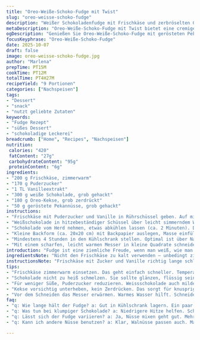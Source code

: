 ```yaml
---
title: "Oreo-Weiße-Schoko-Fudge mit Twist"
slug: "oreo-weisse-schoko-fudge"
description: "Weißer Schokoladenfudge mit Frischkäse und zerbröselten Oreo-Keksen, plus handvoll gerösteter Pekannüsse für mehr Biss. Cremig, süß, und satte 4 Stunden Kühlzeit nötig. Leicht abgeändert, um das Rezept etwas weniger süß zu machen und eine knackige Textur reinzubringen. Schokolade langsam über Wasserbad schmelzen, nicht zu heiß! Kekse in zwei Teilen – ein Drittel ins Gemisch, Rest zum Drüberdrücken. Wichtig: Frischkäse gut auf Zimmertemperatur bringen, sonst Klümpchen und zäh. Eignet sich super als Geschenk oder schneller Party-Snack. Jeder Bissen eine Mischung aus Schoko, Keks und Nuss. Man merkt sofort, wenn alles passt – wenn die Masse glänzt und samtig vom Löffel fließt."
metaDescription: "Oreo-Weiße-Schoko-Fudge mit Twist bietet eine cremige, süße Mischung aus Schokolade, Keks und Nuss. Perfekt als Geschenk oder Snack."
ogDescription: "Genießen Sie Oreo-Weiße-Schoko-Fudge mit gerösteten Pekannüssen. Ein schnelles Rezept für süße Momente bei Partys oder als Geschenk."
focusKeyphrase: "Oreo-Weiße-Schoko-Fudge"
date: 2025-10-07
draft: false
image: oreo-weisse-schoko-fudge.jpg
author: "Marlena"
prepTime: PT15M
cookTime: PT12M
totalTime: PT4H27M
recipeYield: "9 Portionen"
categories: ["Nachspeisen"]
tags:
- "Dessert"
- "snack"
- "nutzt geliebte Zutaten"
keywords:
- "Fudge Rezept"
- "süßes Dessert"
- "schokoladige Leckerei"
breadcrumb: ["Home", "Recipes", "Nachspeisen"]
nutrition: 
 calories: "420"
 fatContent: "27g"
 carbohydrateContent: "95g"
 proteinContent: "6g"
ingredients:
- "200 g Frischkäse, zimmerwarm"
- "170 g Puderzucker"
- "1 TL Vanilleextrakt"
- "300 g weiße Schokolade, grob gehackt"
- "180 g Oreo-Kekse, grob zerdrückt"
- "50 g geröstete Pekannüsse, grob gehackt"
instructions:
- "Frischkäse mit Puderzucker und Vanille in Rührschüssel geben. Auf mittlerer Stufe mit dem Handmixer cremig schlagen, bis keine Klümpchen mehr zu sehen sind. Geduld – Temperatur des Frischkäses bestimmt die Textur."
- "Weißschokolade in hitzebeständiger Schüssel über leicht simmerndem Wasserbad langsam schmelzen. Gelegentlich mit Silikonspatel rühren, bis sie komplett flüssig und glänzend ist. Nicht zu heiß werden lassen, sonst wird die Schokolade körnig oder setzt an."
- "Schokolade vom Herd nehmen, etwas abkühlen lassen (ca. 2 Minuten). Dann ca. zwei Drittel der Oreo-Krümel und alle Pekannüsse unter die Frischkäsemasse heben. Kurz, aber gründlich vermengen – keine langen Rührbewegungen, sonst bricht die Masse auseinander."
- "Kleine Backform (ca. 20x20 cm) mit Backpapier auslegen, Masse einfüllen und glatt streichen. Gleichmäßig andrücken, dabei die restlichen Oreo-Krümel oben drauf verteilen und leicht hineindrücken. Bekomme so ein knackiges, dekoratives Finish."
- "Mindestens 4 Stunden in den Kühlschrank stellen. Optimal ist über Nacht. Fest werden lassen, bis die Oberfläche nicht mehr klebt und der Fudge schön schnittfest ist. Richtiges Abkühlen = perfekter Biss, sonst alles zu weich oder klebrig."
- "Mit einem scharfen, leicht warmen Messer in kleine Quadrate schneiden. Durch die Pekannüsse bekommt man süß, cremig und knusprig in einem Bissen. Vorsicht mit der Lagerung – eher kurz verbrauchen, sonst wird die weiße Schokolade leicht körnig."
introduction: "Fudge ist eine ziemliche Freude, wenn man weiß, wie man die Balance zwischen cremig, süß und knackig hinbekommt. Aber genau das ist trickreich – vor allem beim Einsatz von weißer Schokolade, die schnell ranzt oder klumpig wird, wenn man Temperatur und Timing vernachlässigt. Ich hab öfter damit gehadert, dass der Fudge zu stumpf oder zu bröckelig war. Durch das langsame Schmelzen im Wasserbad und das sorgfältige Mischen ohne Überhitzung gelingt der Schmelz jetzt fast immer. Kürzeres Mixen, mehr Gefühl. Und dann natürlich knackige Nüsse rein - damit der Mund nicht wegsinkt in zu viel Süße. Die zusätzliche Pekannuss bringt nicht nur Crunch, sondern auch einen leicht rauchigen Duft, der die süße weiße Schokolade herrlich ausgleicht. Das Ganze braucht dann ein bisschen Geduld beim Kühlen, weil die Konsistenz noch formstabil werden muss, bevor der Fudge angeschnitten wird. Ich habe mich beim letzten Mal an etwas weniger Zucker gehalten, weil ich gemerkt habe, dass die Oreo-Kekse selbst schon mächtig süß sind. Mit diesem kleinen Twist kann man das Ganze sogar als kleines Geschenk verpacken – sieht ohne viel Aufwand richtig hübsch aus. Ein bisschen chaotisch in der Zubereitung, manchmal sticky auf dem Finger, aber definitiv besser als gekauft. Und wenn alles passt, schmeckt es wie eine kleine Sünde, die man ohne Reue genießen möchte."
ingredientsNote: "Nicht den Frischkäse zu kalt verwenden – unbedingt zimmerwarm, sonst wird der Fudge krümelig. Für den Zucker kann man statt Puderzucker auch feinen Kristallzucker nehmen, aber der braucht etwas mehr Rührzeit, bis er sich auflöst. Weiße Schokolade am besten grob hacken, so schmilzt sie gleichmäßiger. Falls keine Oreo-Kekse da sind, kann man auch ähnliche Schokoladenkekse nehmen; nur keine Kekse mit Füllung, die zu weich sind, sonst wird’s matschig. Statt Pekannüssen funktionieren auch Walnüsse, besonders wenn sie vorher leicht angeröstet werden. Alternativ Mandeln, aber die bringen einen anderen Geschmack. Temperaturkontrolle beim Schmelzen hilft enorm – zu heiß, dann gerinnt die weiße Schokolade; notfalls Herd etwas ausschalten und öfter rühren. Für Eilige funktionieren auch Mikrowelle in sehr kurzen Intervallen (10 Sekunden), immer umrühren dazwischen, aber Wasserbad ist sicherer."
instructionsNote: "Frischkäse mit Zucker und Vanille richtig lange schlagen, damit keine klumpigen Stellen bleiben – das ist der Trick für cremigen Fudge. Schokolade über dem Wasserbad schmelzen, mehrmals rühren und Temperatur mit dem Finger prüfen – sie darf warm, aber nicht heiß sein; sonst wird sie grau und bricht. Wenn die Schokolade zu heiß reinkommt, gerinnt alles später. Oreo-Kekse behutsam unterheben – es soll nicht zu sehr zerdrückt werden, sonst wird die Masse bröselig. Pekannüsse gleich zur Masse dazu – das gibt gleich Struktur beim Kühlen. Masse in Form geben, Oberfläche eben. Die restlichen Oreo-Krümel nur leicht eindrücken, nicht reindrücken, sonst wird die Oberfläche trocken und bröckelt beim Schneiden. Mit Frischhaltefolie abdecken, direkt auf die Masse drücken, damit sich keine Haut bildet. Kühlung mindestens 4 Stunden, besser länger. Vor dem Schneiden das Messer mit heißem Wasser erwärmen, trockentupfen und schneiden – so weniger klebt. Wenn Fudge zu weich bleibt, besser noch etwas länger kühlen oder gefrieren für 20 Minuten, aber nicht durchfrieren lassen. Fudge bei Raumtemperatur 10 Minuten vor Servieren rausnehmen – so schmeckt er aromatischer und weicher."
tips:
- "Frischkäse zimmerwarm einsetzen. Das geht einfach schneller. Temperatur wichtig; kalt wird's klumpig. Richtig schön schlagen zur cremigen Konsistenz."
- "Schokolade nicht zu heiß schmelzen. Sie sollte glänzen, flüssig sein. Regelmäßig rühren, damit sie gleichmäßig schmilzt. Fingerprobe helfen, die richtige Wärme prüfen."
- "Für weniger Süße, Puderzucker reduzieren. Weissschokolade auch milder nutzen. Oreo-Kekse bringen bereits viel Süße mit. Alternativen: dunkle Schokolade probieren."
- "Kekse vorsichtig unterheben, kein Zerdrücken. Das sorgt für knusprige Stücke. Multiplen Cracker ausprobieren: keine mit Füllung. Es wird matschig, uninteressant."
- "Vor dem Schneiden das Messer erwärmen. Warmes Wasser hilft. Schneiden beim Fudge ist wichtig. Ist die Konsistenz zu weich? Länger kühlen oder kurz einfrieren."
faq:
- "q: Wie lange hält der Fudge? a: Gut in Kühlschrank lagern. Ein paar Tage, Geschmack bleibt lange frisch. Vorher wirklich abdecken. Dunkel ist auch wichtig."
- "q: Was tun bei klumpiger Schokolade? a: Niedrigere Hitze helfen. Schmelzen langsam, nicht überhitzen. Bei Fehler schnell aufhören; neu beginnen. Rühre immer wieder."
- "q: Lässt sich der Fudge variieren? a: Ja, Nüsse mixen geht gut. Mehr Crunch dazu. Statt Oreo, andere Kekse probieren. Achte aber auf die Textur."
- "q: Kann ich andere Nüsse benutzen? a: Klar, Walnüsse passen auch. Mandeln bringen andere Aromen. Geröstete Varianten verbessern den Geschmack. Achte auf Textur als Resultat."

---
```

